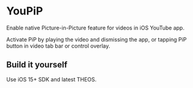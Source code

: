 # YouPiP

Enable native Picture-in-Picture feature for videos in iOS YouTube app.

Activate PiP by playing the video and dismissing the app, or tapping PiP button in video tab bar or control overlay.

## Build it yourself

Use iOS 15+ SDK and latest THEOS.
